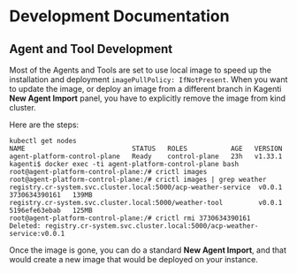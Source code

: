 # Development Documentation

## Agent and Tool Development

Most of the Agents and Tools are set to use local image to speed up the installation
and deployment `imagePullPolicy: IfNotPresent`. When you want to update the image, or
deploy an image from a different branch in Kagenti **New Agent Import** panel,
you have to explicitly remove the image from kind cluster.

Here are the steps:
```console
kubectl get nodes
NAME                           STATUS   ROLES           AGE   VERSION
agent-platform-control-plane   Ready    control-plane   23h   v1.33.1
kagenti$ docker exec -ti agent-platform-control-plane bash
root@agent-platform-control-plane:/# crictl images
root@agent-platform-control-plane:/# crictl images | grep weather
registry.cr-system.svc.cluster.local:5000/acp-weather-service  v0.0.1   3730634390161   139MB
registry.cr-system.svc.cluster.local:5000/weather-tool         v0.0.1   5196efe63ebab   125MB
root@agent-platform-control-plane:/# crictl rmi 3730634390161
Deleted: registry.cr-system.svc.cluster.local:5000/acp-weather-service:v0.0.1
```

Once the image is gone, you can do a standard **New Agent Import**, and that would create a new image that would be deployed on your instance.


